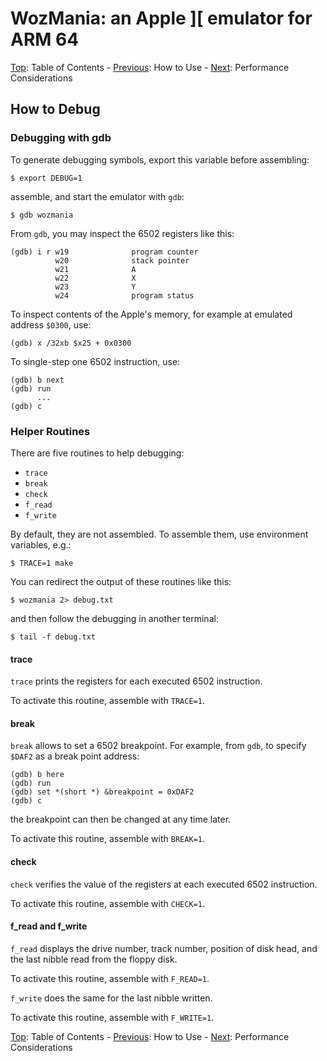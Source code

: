 # WozMania: an Apple ][ emulator for ARM 64


[Top](wozmania.md): Table of Contents - [Previous](usage.md): How to Use - [Next](performance.md): Performance Considerations


## How to Debug



### Debugging with gdb

To generate debugging symbols, export this variable before assembling:
```
$ export DEBUG=1
```
assemble, and start the emulator with `gdb`:
```
$ gdb wozmania
```

From `gdb`, you may inspect the 6502 registers like this:
```
(gdb) i r w19              program counter
          w20              stack pointer
          w21              A
          w22              X
          w23              Y
          w24              program status
```

To inspect contents of the Apple's memory, for example at emulated
address `$0300`, use:
```
(gdb) x /32xb $x25 + 0x0300
```

To single-step one 6502 instruction, use:
```
(gdb) b next
(gdb) run
      ...
(gdb) c
```



### Helper Routines

There are five routines to help debugging:

* `trace`
* `break`
* `check`
* `f_read`
* `f_write`

By default, they are not assembled. To assemble them, use
environment variables, e.g.:
```
$ TRACE=1 make
```

You can redirect the output of these routines like this:
```
$ wozmania 2> debug.txt
```
and then follow the debugging in another terminal:
```
$ tail -f debug.txt
```

#### trace

`trace` prints the registers for each executed 6502 instruction.

To activate this routine, assemble with `TRACE=1`.

#### break

`break` allows to set a 6502 breakpoint. For example, from `gdb`, to specify
`$DAF2` as a break point address:
```
(gdb) b here
(gdb) run
(gdb) set *(short *) &breakpoint = 0xDAF2
(gdb) c
```
the breakpoint can then be changed at any time later.

To activate this routine, assemble with `BREAK=1`.

#### check

`check` verifies the value of the registers at each executed 6502 instruction.

To activate this routine, assemble with `CHECK=1`.

#### f_read and f_write

`f_read` displays the drive number, track number, position of disk head,
and the last nibble read from the floppy disk.

To activate this routine, assemble with `F_READ=1`.

`f_write` does the same for the last nibble written.

To activate this routine, assemble with `F_WRITE=1`.


[Top](wozmania.md): Table of Contents - [Previous](usage.md): How to Use - [Next](performance.md): Performance Considerations
